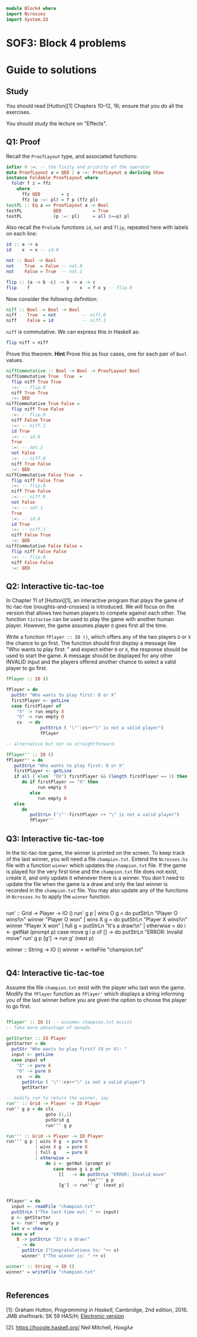 ```haskell
module Block4 where
import Ncrosses
import System.IO
```
# SOF3: Block 4 problems

# Guide to solutions

## Study

You should read [Hutton][1] Chapters 10–⁠12, 16; ensure that you do all
the exercises.

You should study the lecture on "Effects".

## Q1: Proof
Recall the `ProofLayout` type, and associated functions:
```haskell
infixr 0 :=: -- the fixity and priority of the operator
data ProofLayout a = QED | a :=: ProofLayout a deriving Show
instance Foldable ProofLayout where
  foldr f z = ffz
    where
      ffz QED        = z
      ffz (p :=: pl) = f p (ffz pl)
testPL :: Eq a => ProofLayout a -> Bool
testPL            QED            = True
testPL            (p :=: pl)     = all (==p) pl
```
Also recall the `Prelude` functions `id`, `not` and `flip`, repeated
here with labels on each line:

```haskell
id :: a -> a
id    x  = x -- id.0

not :: Bool -> Bool
not    True  = False -- not.0
not    False = True  -- not.1

flip :: (a -> b -c) -> b -> a -> c
flip    f              y    x  = f x y -- flip.0
```
Now consider the following definition:
```haskell
niff :: Bool -> Bool -> Bool
niff    True  = not          -- niff.0
niff    False = id           -- niff.1
```
`niff` is commutative.  We can express this in Haskell as:
```haskell
flip niff = niff
```
Prove this theorem.
**Hint** Prove this as four cases, one for each pair of `Bool` values.

```haskell
niffCommutative :: Bool -> Bool -> ProofLayout Bool
niffCommutative True  True  =
  flip niff True True
  :=: -- flip.0
  niff True True
  :=: QED
niffCommutative True False =
  flip niff True False
  :=: -- flip.0
  niff False True
  :=: -- niff.1
  id True
  :=: -- id.0
  True
  :=: -- not.1
  not False
  :=: -- niff.0
  niff True False
  :=: QED
niffCommutative False True  =
  flip niff False True
  :=: -- flip.0
  niff True False
  :=: -- niff.0
  not False
  :=: -- not.1
  True
  :=: -- id.0
  id True
  :=: -- niff.1
  niff False True
  :=: QED
niffCommutative False False =
  flip niff False False
  :=: -- flip.0
  niff False False
  :=: QED

```
## Q2: Interactive tic-tac-toe
In Chapter 11 of [Hutton][1], an interactive program that plays the game of tic-tac-toe (noughts-and-crosses) is introduced. We will focus on the version that allows two human players to compete against each other. The function `tictactoe` can be used to play the game with another human player. However, the game assumes player `O` goes first all the time. 

Write a function `fPlayer :: IO ()`, which offers any of the two players `O` or `X` the chance to go first. The function should first display a message like "Who wants to play first: " and expect either `O` or `X`, the response should be used to start the game. A message should be displayed for any other INVALID input and the players offered another chance to select a valid player to go first.
```haskell
fPlayer :: IO ()  

fPlayer = do
  putStr "Who wants to play first: O or X"
  firstPlayer <- getLine
  case firstPlayer of
    "X" -> run empty X
    "O" -> run empty O
    cs  -> do
             putStrLn ( '\"':cs++"\" is not a valid player")
             fPlayer

-- alternative but not so straightforward.

fPlayer'' :: IO ()
fPlayer'' = do
   putStrLn "Who wants to play first: O or X"
   firstPlayer <- getLine  
   if all (`elem` "OX") firstPlayer && (length firstPlayer == 1) then
      do if firstPlayer == "X" then
            run empty X 
         else
            run empty O
   else
      do 
         putStrLn ('\"':firstPlayer ++ "\" is not a valid player")
         fPlayer''


```
## Q3: Interactive tic-tac-toe 
In the tic-tac-toe game, the winner is printed on the screen. To keep track of the last winner, you will need a file `champion.txt`. Extend the `Ncrosses.hs` file with a function `winner` which updates the `champion.txt` file. If the game is played for the very first time and the `champion.txt` file does not exist, create it, and only update it whenever there is a winner. You don't need to update the file when the game is a draw and only the last winner is recorded in the `champion.txt` file. You may also update any of the functions in `Ncrosses.hs` to apply the `winner` function. 
```haskell


```
run' :: Grid -> Player -> IO ()
run' g p | wins O g  = 
              do putStrLn "Player O wins!\n"
                 winner "Player O won"
         | wins X g  = 
              do putStrLn "Player X wins!\n"
                 winner "Player X won"
         | full g    = putStrLn "It's a draw!\n"
         | otherwise =
              do i <- getNat (prompt p)
                 case move g i p of
                    []   -> do putStrLn "ERROR: Invalid move"
                               run' g p
                    [g'] -> run g' (next p)

winner :: String -> IO ()
winner = writeFile "champion.txt"
```haskell


```
## Q4: Interactive tic-tac-toe
Assume the file `champion.txt` exist with the player who last won the game. Modify the `fPlayer` function as `fPlayer'` which displays a string informing you of the last winner before you are given the option to choose the player to go first.
```haskell

fPlayer' :: IO () -- assumes champion.txt exists
-- Take more advantage of monads.

getStarter :: IO Player
getStarter = do
  putStr "Who wants to play first? (O or X): "
  input <- getLine
  case input of
    "X" -> pure X
    "O" -> pure O
    cs  -> do
      putStrLn ( '\"':cs++"\" is not a valid player")
      getStarter

-- modify run to return the winner, say
run'' :: Grid -> Player -> IO Player
run'' g p = do cls
               goto (1,1)
               putGrid g
               run''' g p

run''' :: Grid -> Player -> IO Player
run''' g p | wins O g  = pure O
           | wins X g  = pure X
           | full g    = pure B
           | otherwise =
               do i <- getNat (prompt p)
                  case move g i p of
                    []   -> do putStrLn "ERROR: Invalid move"
                               run''' g p
                    [g'] -> run'' g' (next p)


fPlayer' = do
  input <- readFile "champion.txt"
  putStrLn ("The last time out: " ++ input)
  p <- getStarter
  w <- run'' empty p
  let v = show w
  case w of
    B -> putStrLn "It's a draw!"
    _ -> do
      putStrLn ("Congratulations to: "++ v)
      winner' ("The winner is: " ++ v)

winner' :: String -> IO ()
winner' = writeFile "champion.txt"



```
## References

[1]: Graham Hutton, _Programming in Haskell_, Cambridge, 2nd edition,
     2016.  JMB shelfmark: SK 59 HAS/H; [Electronic
     version](https://doi-org.libproxy.york.ac.uk/10.1017/CBO9781316784099)

[2]: <https://hoogle.haskell.org/> Neil Mitchell, _Hoogλe_

```haskell

```